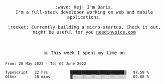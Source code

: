 <p align="center">
  <br><br>
  <samp>
    :wave: Hej! I'm Baris.
    <br>I'm a full-stack developer working on web and mobile applications.
       <br><br>:rocket: Currently building a micro-startup. Check it out, might be useful for you <a href="https://needinvoice.com/" target="_blank">needinvoice.com</a>

  </samp>
 <br><br><br>
</p>
<p align=center><samp>📊  This week I spent my time on</samp></p>


<!--START_SECTION:waka-->

```text
From: 28 May 2022 - To: 04 June 2022

TypeScript   22 hrs          ████████████████████████▒   97.59 %
Other        28 mins         ▓░░░░░░░░░░░░░░░░░░░░░░░░   02.08 %
```

<!--END_SECTION:waka-->


